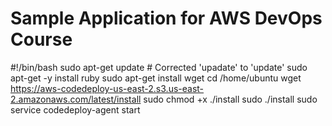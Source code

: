 # Sample Application for AWS DevOps Course

#!/bin/bash
sudo apt-get update  # Corrected 'upadate' to 'update'
sudo apt-get -y install ruby
sudo apt-get install wget
cd /home/ubuntu
wget https://aws-codedeploy-us-east-2.s3.us-east-2.amazonaws.com/latest/install
sudo chmod +x ./install
sudo ./install
sudo service codedeploy-agent start

